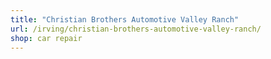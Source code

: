 ```yaml
---
title: "Christian Brothers Automotive Valley Ranch"
url: /irving/christian-brothers-automotive-valley-ranch/
shop: car repair
---
```

